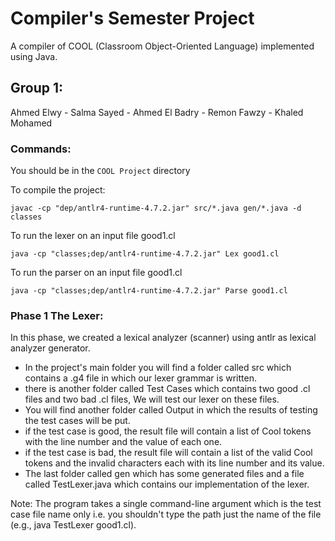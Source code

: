 # Compiler's Semester Project
A compiler of COOL (Classroom Object-Oriented Language) implemented using Java.


## Group 1:
Ahmed Elwy - Salma Sayed - Ahmed El Badry - Remon Fawzy - Khaled Mohamed

### Commands:
You should be in the `COOL Project` directory

To compile the project:

`javac -cp "dep/antlr4-runtime-4.7.2.jar" src/*.java gen/*.java -d classes`


To run the lexer on an input file good1.cl

`java -cp "classes;dep/antlr4-runtime-4.7.2.jar" Lex good1.cl`

To run the parser on an input file good1.cl

`java -cp "classes;dep/antlr4-runtime-4.7.2.jar" Parse good1.cl`

### Phase 1 The Lexer:
In this phase, we created a lexical analyzer (scanner) using antlr as lexical analyzer generator.
- In the project's main folder you will find a folder called src which contains a .g4 file in which our lexer grammar is written.
- there is another folder called Test Cases which contains two good .cl files and two bad .cl files, We will test our lexer on these files.
- You will find another folder called Output in which the results of testing the test cases will be put.
- if the test case is good, the result file will contain a list of Cool tokens with the line number and the value of each one.
- if the test case is bad, the result file will contain a list of the valid Cool tokens and the invalid characters each with its line number and its value.
- The last folder called gen which has some generated files and a file called TestLexer.java which contains our implementation of the lexer.

Note: The program takes a single command-line argument which is the test case file name only i.e. you shouldn't type the path just the name of the file (e.g., java TestLexer good1.cl).
